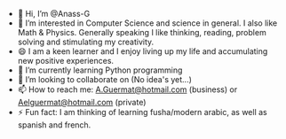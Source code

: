 - 👋 Hi, I’m @Anass-G
- 👀 I’m interested in Computer Science and science in general. I also like Math & Physics. Generally speaking I like thinking, reading, problem solving and stimulating my creativity.
- 😄 I am a keen learner and I enjoy living up my life and accumulating new positive experiences. 
- 🌱 I’m currently learning Python programming
- 💞️ I’m looking to collaborate on (No idea's yet...)
- 📫 How to reach me: A.Guermat@hotmail.com (business) or Aelguermat@hotmail.com (private)
- ⚡ Fun fact: I am thinking of learning fusha/modern arabic, as well as spanish and french.

<!---
Anass-G/Anass-G is a ✨ special ✨ repository because its `README.md` (this file) appears on your GitHub profile.
You can click the Preview link to take a look at your changes.
--->
